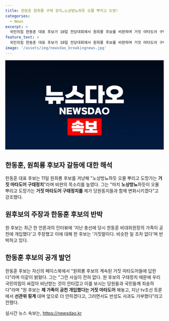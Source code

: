 ```yaml
---
title: 한동훈 원희룡 구태 정치…노상방뇨하듯 오물 뿌리고 도망!
categories:
  - News
excerpt: >
  국민의힘 한동훈 대표 후보가 10일 전당대회에서 원희룡 후보를 비판하며 거짓 마타도어 구태정치라고 지적했다. 원 후보는 한동훈 가족의 공천 개입 주장을 했고, 한 후보는 이를 거짓으로 반박했다. 또한, 원 후보의 선관위 핑계와 반성 거부를 비판하며 변화를 강조했다. 양 후보 간 공방은 계속될 전망이다.
feature_text: >
  국민의힘 한동훈 대표 후보가 10일 전당대회에서 원희룡 후보를 비판하며 거짓 마타도어 구태정치라고 지적했다. 원 후보는 한동훈 가족의 공천 개입 주장을 했고, 한 후보는 이를 거짓으로 반박했다. 또한, 원 후보의 선관위 핑계와 반성 거부를 비판하며 변화를 강조했다. 양 후보 간 공방은 계속될 전망이다.
image: '/assets/img/newsdao_breakingnews.jpg'
---
```


<p><img src="/assets/img/newsdao_breakingnews.jpg" alt="implanttips 속보" /></p>

<h2 data-ke-size="size26">한동훈, 원희룡 후보자 갈등에 대한 해석</h2>

<p data-ke-size="size16">한동훈 대표 후보는 11일 원희룡 후보를 겨냥해 "노상방뇨하듯 오물 뿌리고 도망가는 <b>거짓 마타도어 구태정치</b>"라며 비판의 목소리를 높였다. 그는 "마치 <b>노상방뇨</b>하듯이 오물 뿌리고 도망가는 <b>거짓 마타도어 구태정치를</b> 제가 당원동지들과 함께 변화시키겠다"고 강조했다.</p>

<h2 data-ke-size="size26">원후보의 주장과 한동훈 후보의 반박</h2>

<p data-ke-size="size16">원 후보는 최근 한 언론과의 인터뷰에 '지난 총선에 당시 한동훈 비대위원장의 가족이 공천에 개입했다'고 주장했고 이에 대해 한 후보는 '거짓말이다. 비슷한 일 조차 없다'며 반박하고 있다.</p>

<h2 data-ke-size="size26">한동훈 후보의 공개 발언</h2>

<p data-ke-size="size16">한동훈 후보는 자신의 페이스북에서 "원희룡 후보의 계속된 거짓 마타도어들에 답한다"라며 이같이 밝혔다. 그는 "그런 사실이 전혀 없다. 원 후보의 구태정치 때문에 우리 국민의힘이 싸잡아 비난받는 것이 안타깝고 이를 보시는 당원들과 국민들께 죄송하다"라며 "원 후보는 <b>제 가족이 공천 개입했다는 거짓 마타도어</b> 해놓고, 지난 tv조선 토론에서 <b>선관위 핑계</b> 대며 앞으로 더 안하겠다고, 그러면서도 반성도 사과도 거부했다"라고 전했다.</p>
실시간 뉴스 속보는, <a href="https://newsdao.kr" rel="dofollow">https://newsdao.kr</a>


